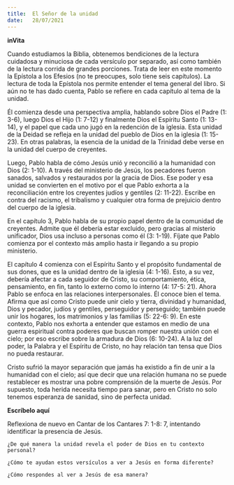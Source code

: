 ```yaml
---
title:  El Señor de la unidad
date:   28/07/2021
---
```


**inVita**

Cuando estudiamos la Biblia, obtenemos bendiciones de la lectura cuidadosa y minuciosa de cada versículo por separado, así como también de la lectura corrida de grandes porciones. Trata de leer en este momento la Epístola a los Efesios (no te preocupes, solo tiene seis capítulos). La lectura de toda la Epístola nos permite entender el tema general del libro. Si aún no te has dado cuenta, Pablo se refiere en cada capítulo al tema de la unidad.

Él comienza desde una perspectiva amplia, hablando sobre Dios el Padre (1: 3-6), luego Dios el Hijo (1: 7-12) y finalmente Dios el Espíritu Santo (1: 13-14), y el papel que cada uno jugó en la redención de la iglesia. Esta unidad de la Deidad se refleja en la unidad del pueblo de Dios en la iglesia (1: 15-23). En otras palabras, la esencia de la unidad de la Trinidad debe verse en la unidad del cuerpo de creyentes.

Luego, Pablo habla de cómo Jesús unió y reconcilió a la humanidad con Dios (2: 1-10). A través del ministerio de Jesús, los pecadores fueron sanados, salvados y restaurados por la gracia de Dios. Ese poder y esa unidad se convierten en el motivo por el que Pablo exhorta a la reconciliación entre los creyentes judíos y gentiles (2: 11-22). Escribe en contra del racismo, el tribalismo y cualquier otra forma de prejuicio dentro del cuerpo de la iglesia.

En el capítulo 3, Pablo habla de su propio papel dentro de la comunidad de creyentes. Admite que él debería estar excluido, pero gracias al misterio unificador, Dios usa incluso a personas como él (3: 1-19). Fíjate que Pablo comienza por el contexto más amplio hasta ir llegando a su propio ministerio.

El capítulo 4 comienza con el Espíritu Santo y el propósito fundamental de sus dones, que es la unidad dentro de la iglesia (4: 1-16). Esto, a su vez, debería afectar a cada seguidor de Cristo, su comportamiento, ética, pensamiento, en fin, tanto lo externo como lo interno (4: 17-5: 21). Ahora Pablo se enfoca en las relaciones interpersonales. Él conoce bien el tema. Afirma que así como Cristo puede unir cielo y tierra, divinidad y humanidad, Dios y pecador, judíos y gentiles, perseguidor y perseguido; también puede unir los hogares, los matrimonios y las familias (5: 22-6: 9). En este contexto, Pablo nos exhorta a entender que estamos en medio de una guerra espiritual contra poderes que buscan romper nuestra unión con el cielo; por eso escribe sobre la armadura de Dios (6: 10-24). A la luz del poder, la Palabra y el Espíritu de Cristo, no hay relación tan tensa que Dios no pueda restaurar.

Cristo sufrió la mayor separación que jamás ha existido a fin de unir a la humanidad con el cielo; así que decir que una relación humana no se puede restablecer es mostrar una pobre comprensión de la muerte de Jesús. Por supuesto, toda herida necesita tiempo para sanar, pero en Cristo no solo tenemos esperanza de sanidad, sino de perfecta unidad.

**Escríbelo aquí**

Reflexiona de nuevo en Cantar de los Cantares 7: 1-8: 7, intentando identificar la presencia de Jesús.

`¿De qué manera la unidad revela el poder de Dios en tu contexto personal?`

`¿Cómo te ayudan estos versículos a ver a Jesús en forma diferente?`

`¿Cómo respondes al ver a Jesús de esa manera?`
